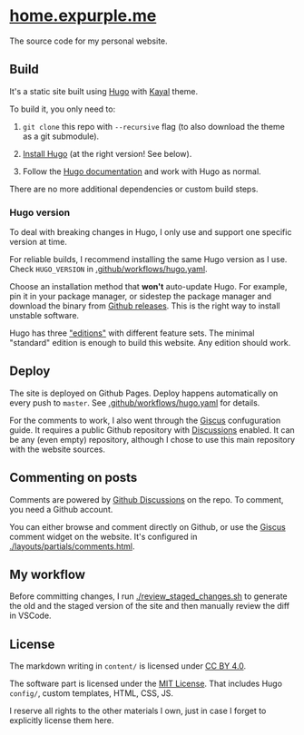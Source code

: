 # [home.expurple.me](https://home.expurple.me)

The source code for my personal website.

## Build

It's a static site built using [Hugo](https://gohugo.io/) with
[Kayal](https://github.com/mnjm/kayal) theme.

To build it, you only need to:

1. `git clone` this repo with `--recursive` flag (to also download the theme as
    a git submodule).

2. [Install Hugo](https://gohugo.io/installation/) (at the right version! See
    below).

3. Follow the [Hugo documentation](https://gohugo.io/getting-started/) and work
    with Hugo as normal.

There are no more additional dependencies or custom build steps.

### Hugo version

To deal with breaking changes in Hugo, I only use and support one specific
version at time.

For reliable builds, I recommend installing the same Hugo version as I use.
Check `HUGO_VERSION` in
[.github/workflows/hugo.yaml](./.github/workflows/hugo.yaml).

Choose an installation method that **won't** auto-update Hugo. For example, pin
it in your package manager, or sidestep the package manager and download the
binary from [Github releases](https://github.com/gohugoio/hugo/releases). This
is the right way to install unstable software.

Hugo has three ["editions"](https://gohugo.io/installation/linux/#editions) with
different feature sets. The minimal "standard" edition is enough to build this
website. Any edition should work.

## Deploy

The site is deployed on Github Pages. Deploy happens automatically on every push
to `master`. See [.github/workflows/hugo.yaml](./.github/workflows/hugo.yaml)
for details.

For the comments to work, I also went through the [Giscus](https://giscus.app/)
confuguration guide. It requires a public Github repository with
[Discussions](https://docs.github.com/en/discussions/collaborating-with-your-community-using-discussions/about-discussions)
enabled. It can be any (even empty) repository, although I chose to use this
main repository with the website sources.

## Commenting on posts

Comments are powered by [Github
Discussions](https://github.com/Expurple/home.expurple.me/discussions) on the
repo. To comment, you need a Github account.

You can either browse and comment directly on Github, or use the
[Giscus](https://giscus.app/) comment widget on the website. It's configured in
[./layouts/partials/comments.html](./layouts/partials/comments.html).

## My workflow

Before committing changes, I run
[./review_staged_changes.sh](./review_staged_changes.sh) to generate the old and
the staged version of the site and then manually review the diff in VSCode.

## License

The markdown writing in `content/` is licensed under
[CC BY 4.0](https://creativecommons.org/licenses/by/4.0/).

The software part is licensed under the [MIT
License](https://opensource.org/license/mit). That includes Hugo `config/`,
custom templates, HTML, CSS, JS.

I reserve all rights to the other materials I own, just in case I forget to
explicitly license them here.
